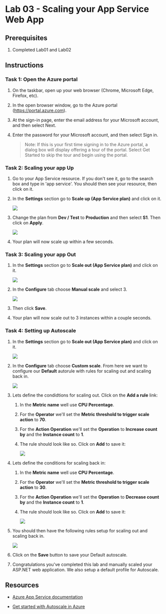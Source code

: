 # Lab 03 - Scaling your App Service Web App

## Prerequisites

1. Completed Lab01 and Lab02

## Instructions

### Task 1: Open the Azure portal

1. On the taskbar, open up your web browser (Chrome, Microsoft Edge, Firefox, etc).

1. In the open browser window, go to the Azure portal (https://portal.azure.com).

1. At the sign-in page, enter the email address for your Microsoft account, and then select Next.

1. Enter the password for your Microsoft account, and then select Sign in.

    > Note: If this is your first time signing in to the Azure portal, a dialog box will display offering a tour of the portal. Select Get Started to skip the tour and begin using the portal.


### Task 2: Scaling your app Up

1. Go to your App Service resource. If you don't see it, go to the search box and type in 'app service'. You should then see your resource, then click on it.

1. In the **Settings** section go to **Scale up (App Service plan)** and click on it.

    ![](../../../assets/appservice-scale-up.png)

1. Change the plan from **Dev / Test** to **Production** and then select **S1**. Then click on **Apply**.

    ![](../../../assets/appservice-scale-up2.png)

1. Your plan will now scale up within a few seconds.


### Task 3: Scaling your app Out

1. In the **Settings** section go to **Scale out (App Service plan)** and click on it.

    ![](../../../assets/appservice-scale-out.png)

1. In the **Configure** tab choose **Manual scale** and select 3.

    ![](../../../assets/appservice-scale-out3.png)

1. Then click **Save**.

1. Your plan will now scale out to 3 instances within a couple seconds.



### Task 4: Setting up Autoscale

1. In the **Settings** section go to **Scale out (App Service plan)** and click on it.

    ![](../../../assets/appservice-scale-out.png)

1. In the **Configure** tab choose **Custom scale**. From here we want to configure our **Default** autorule with rules for scaling out and scaling back in.

    ![](../../../assets/appservice-autoscale.png)

1. Lets define the condidtions for scaling out. Click on the **Add a rule** link:

    1. In the **Metric name** well use **CPU Percentage**.
    
    1. For the **Operator** we'll set the **Metric threshold to trigger scale action** to **70**.

    1. For the **Action Operation** we'll set the **Operation** to **Increase count by** and the **Instance count** to **1**.

    1. The rule should look like so. Click on **Add** to save it:
        
        ![](../../../assets/appservice-autoscale2.png)

1. Lets define the conditions for scaling back in:

    1. In the **Metric name** well use **CPU Percentage**.
    
    1. For the **Operator** we'll set the **Metric threshold to trigger scale action** to **30**.

    1. For the **Action Operation** we'll set the **Operation** to **Decrease count by** and the **Instance count** to **1**.

    1. The rule should look like so. Click on **Add** to save it:
        
        ![](../../../assets/appservice-autoscale3.png)

1. You should then have the following rules setup for scaling out and scaling back in.

    ![](../../../assets/appservice-autoscale4.png)

1. Click on the **Save** button to save your Default autoscale.

1. Congratulations you've completed this lab and manually scaled your ASP.NET web application. We also setup a default profile for Autoscale.

## Resources

- [Azure App Service documentation](https://docs.microsoft.com/en-us/azure/app-service/)

- [Get started with Autoscale in Azure](https://docs.microsoft.com/en-us/azure/azure-monitor/autoscale/autoscale-get-started?WT.mc_id=Portal-Microsoft_Azure_Monitoring)